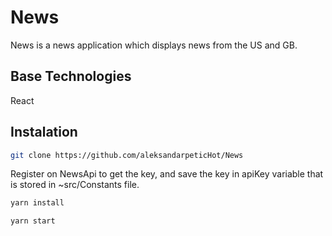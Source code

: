# News

News is a news application which displays news from the US and GB.

## Base Technologies

React

## Instalation


```bash
git clone https://github.com/aleksandarpeticHot/News
```

Register on NewsApi to get the key, and save the key in apiKey variable that is stored in ~src/Constants file.

```bash
yarn install
```

```bash
yarn start
```

